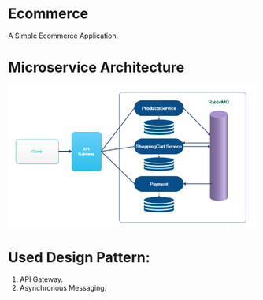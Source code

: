 # Ecommerce
A Simple Ecommerce Application.


# Microservice Architecture

![alt text](https://github.com/mo2274/Ecommerce/blob/master/Architecture-Diagram.PNG?raw=true)


# Used Design Pattern:
  1. API Gateway.
  2. Asynchronous Messaging.

